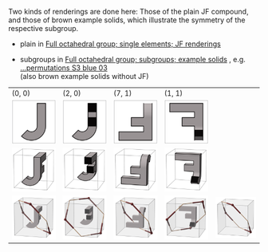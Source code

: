 Two kinds of renderings are done here: Those of the plain JF compound, and those of brown example solids,
which illustrate the symmetry of the respective subgroup.

* plain in
[Full octahedral group; single elements; JF renderings](https://commons.wikimedia.org/wiki/Category:Full_octahedral_group;_single_elements;_JF_renderings)

* subgroups in
[Full octahedral group; subgroups; example solids](https://commons.wikimedia.org/wiki/Category:Full_octahedral_group;_subgroups;_example_solids)
, e.g.
[...permutations S3 blue 03](https://commons.wikimedia.org/wiki/Category:Full_octahedral_group;_subgroups;_example_solids;_permutations_S3_blue_03)
<br>(also brown example solids without JF)



<table>
    <tr>
        <td>(0, 0)</td>
        <td>(2, 0)</td>
        <td>(7, 1)</td>
        <td>(1, 1)</td>
        <td rowspan="3"></td>
    </tr>
    <tr>
        <td>
            <a href="https://commons.wikimedia.org/wiki/File:Cube_permutation_0_0_JF_ortho.png">
                <img width="100" src="../../.img/Cube_permutation_0_0_JF_ortho.png"/>
            </a>
        </td>
        <td>
            <a href="https://commons.wikimedia.org/wiki/File:Cube_permutation_2_0_JF_ortho.png">
                <img width="100" src="../../.img/Cube_permutation_2_0_JF_ortho.png"/>
            </a>
        </td>
        <td>
            <a href="https://commons.wikimedia.org/wiki/File:Cube_permutation_7_1_JF_ortho.png">
                <img width="100" src="../../.img/Cube_permutation_7_1_JF_ortho.png"/>
            </a>
        </td>
        <td>
            <a href="https://commons.wikimedia.org/wiki/File:Cube_permutation_1_1_JF_ortho.png">
                <img width="100" src="../../.img/Cube_permutation_1_1_JF_ortho.png"/>
            </a>
        </td>
    </tr>
    <tr>
        <td>
            <a href="https://commons.wikimedia.org/wiki/File:Cube_permutation_0_0_JF.png">
                <img width="120" src="../../.img/Cube_permutation_0_0_JF.png"/>
            </a>
        </td>
        <td>
            <a href="https://commons.wikimedia.org/wiki/File:Cube_permutation_2_0_JF.png">
                <img width="120" src="../../.img/Cube_permutation_2_0_JF.png"/>
            </a>
        </td>
        <td>
            <a href="https://commons.wikimedia.org/wiki/File:Cube_permutation_7_1_JF.png">
                <img width="120" src="../../.img/Cube_permutation_7_1_JF.png"/>
            </a>
        </td>
        <td>
            <a href="https://commons.wikimedia.org/wiki/File:Cube_permutation_1_1_JF.png">
                <img width="120" src="../../.img/Cube_permutation_1_1_JF.png"/>
            </a>
        </td>
    </tr>
    <tr>
        <td>
            <a href="https://commons.wikimedia.org/wiki/File:Cube_permutation_0_0;_subgroup_S3_blue_03.png">
                <img width="120" src="../../.img/Cube_permutation_0_0;_subgroup_S3_blue_03.png"/>
            </a>
        </td>
        <td>
            <a href="https://commons.wikimedia.org/wiki/File:Cube_permutation_2_0;_subgroup_S3_blue_03.png">
                <img width="120" src="../../.img/Cube_permutation_2_0;_subgroup_S3_blue_03.png"/>
            </a>
        </td>
        <td>
            <a href="https://commons.wikimedia.org/wiki/File:Cube_permutation_7_1;_subgroup_S3_blue_03.png">
                <img width="120" src="../../.img/Cube_permutation_7_1;_subgroup_S3_blue_03.png"/>
            </a>
        </td>
        <td>
            <a href="https://commons.wikimedia.org/wiki/File:Cube_permutation_1_1;_subgroup_S3_blue_03.png">
                <img width="120" src="../../.img/Cube_permutation_1_1;_subgroup_S3_blue_03.png"/>
            </a>
        </td>
        <td>
            <a href="https://commons.wikimedia.org/wiki/File:Subgroup_of_Oh;_S3_blue_03;_example_solid.png">
                <img width="120" src="../../.img/Subgroup_of_Oh;_S3_blue_03;_example_solid.png"/>
            </a>
        </td>
    </tr>
</table>
